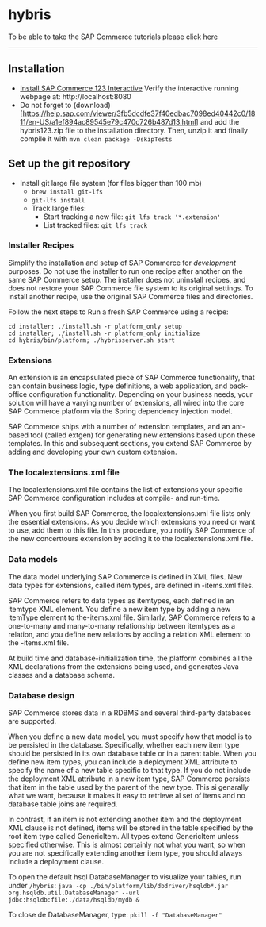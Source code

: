 # hybris

To be able to take the SAP Commerce tutorials please click [here](https://help.sap.com/viewer/3fb5dcdfe37f40edbac7098ed40442c0/1811/en-US/be491744fa904e058e4da45922c02e4c.html)

---

## Installation
- [Install SAP Commerce 123 Interactive](https://help.sap.com/viewer/3fb5dcdfe37f40edbac7098ed40442c0/1811/en-US/bb7025b1150a43449f78fb6c9a41da4a.html)
  Verify the interactive running webpage at: http://localhost:8080
- Do not forget to (download)[https://help.sap.com/viewer/3fb5dcdfe37f40edbac7098ed40442c0/1811/en-US/a1ef894ac89545e79c470c726b487d13.html] and add the hybris123.zip file to the installation directory. Then, unzip it and finally compile it with `mvn clean package -DskipTests`

## Set up the git repository
- Install git large file system (for files bigger than 100 mb)
  - `brew install git-lfs`
  - `git-lfs install`
  - Track large files:
    - Start tracking a new file: `git lfs track '*.extension'`
    - List tracked files: `git lfs track`

### Installer Recipes

Simplify the installation and setup of SAP Commerce for *development* purposes. Do not use the installer to run one recipe after another on the same SAP Commerce setup. The installer does not uninstall recipes, and does not restore your SAP Commerce file system to its original settings. To install another recipe, use the original SAP Commerce files and directories.

Follow the next steps to Run a fresh SAP Commerce using a recipe:

```
cd installer; ./install.sh -r platform_only setup
cd installer; ./install.sh -r platform_only initialize 
cd hybris/bin/platform; ./hybrisserver.sh start
```

### Extensions

An extension is an encapsulated piece of SAP Commerce functionality, that can contain business logic, type definitions, a web application, and back-office configuration functionality. Depending on your business needs, your solution will have a varying number of extensions, all wired into the core SAP Commerce platform via the Spring dependency injection model.

SAP Commerce ships with a number of extension templates, and an ant-based tool (called extgen) for generating new extensions based upon these templates. In this and subsequent sections, you extend SAP Commerce by adding and developing your own custom extension.

### The localextensions.xml file

The localextensions.xml file contains the list of extensions your specific SAP Commerce configuration includes at compile- and run-time.

When you first build SAP Commerce, the localextensions.xml file lists only the essential extensions. As you decide which extensions you need or want to use, add them to this file. In this procedure, you notify SAP Commerce of the new concerttours extension by adding it to the localextensions.xml file.

### Data models

The data model underlying SAP Commerce is defined in XML files. New data types for extensions, called item types, are defined in <extension-name>-items.xml files.

SAP Commerce refers to data types as itemtypes, each defined in an itemtype XML element. You define a new item type by adding a new itemType element to the<extension-name>-items.xml file. Similarly, SAP Commerce refers to a one-to-many and many-to-many relationship between itemtypes as a relation, and you define new relations by adding a relation XML element to the <extension-name>-items.xml file.

At build time and database-initialization time, the platform combines all the XML declarations from the extensions being used, and generates Java classes and a database schema.

### Database design

SAP Commerce stores data in a RDBMS and several third-party databases are supported.

When you define a new data model, you must specify how that model is to be persisted in the database. Specifically, whether each new item type should be persisted in its own database table or in a parent table. When you define new item types, you can include a deployment XML attribute to specify the name of a new table specific to that type. If you do not include the deployment XML attribute in a new item type, SAP Commerce persists that item in the table used by the parent of the new type. This si genarally what we want, because it makes it easy to retrieve al set of items and no database table joins are required.

In contrast, if an item is not extending another item and the deployment XML clause is not defined, items will be stored in the table specified by the root item type called GenericItem. All types extend GenericItem unless specified otherwise. This is almost certainly not what you want, so when you are not specifically extending another item type, you should always include a deployment clause.

To open the default hsql DatabaseManager to visualize your tables, run under `/hybris`:
`java -cp ./bin/platform/lib/dbdriver/hsqldb*.jar org.hsqldb.util.DatabaseManager --url jdbc:hsqldb:file:./data/hsqldb/mydb &`

To close de DatabaseManager, type: `pkill -f "DatabaseManager"`
